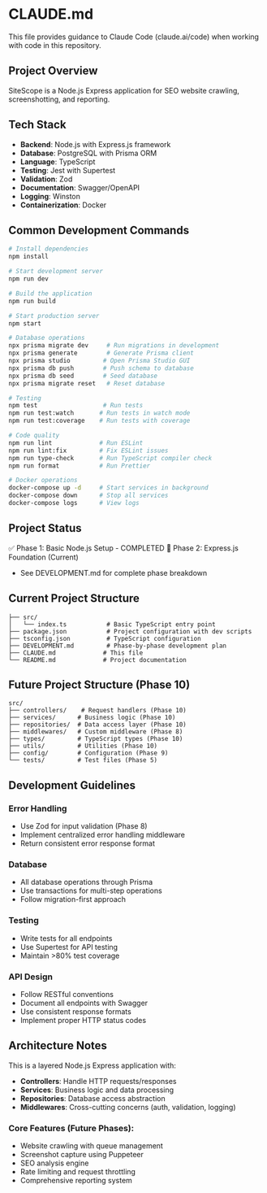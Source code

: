 # CLAUDE.md

This file provides guidance to Claude Code (claude.ai/code) when working with code in this repository.

## Project Overview

SiteScope is a Node.js Express application for SEO website crawling, screenshotting, and reporting.

## Tech Stack

- **Backend**: Node.js with Express.js framework
- **Database**: PostgreSQL with Prisma ORM
- **Language**: TypeScript
- **Testing**: Jest with Supertest
- **Validation**: Zod
- **Documentation**: Swagger/OpenAPI
- **Logging**: Winston
- **Containerization**: Docker

## Common Development Commands

```bash
# Install dependencies
npm install

# Start development server
npm run dev

# Build the application
npm run build

# Start production server
npm start

# Database operations
npx prisma migrate dev     # Run migrations in development
npx prisma generate        # Generate Prisma client
npx prisma studio         # Open Prisma Studio GUI
npx prisma db push        # Push schema to database
npx prisma db seed        # Seed database
npx prisma migrate reset   # Reset database

# Testing
npm test                  # Run tests
npm run test:watch       # Run tests in watch mode
npm run test:coverage    # Run tests with coverage

# Code quality
npm run lint             # Run ESLint
npm run lint:fix         # Fix ESLint issues
npm run type-check       # Run TypeScript compiler check
npm run format           # Run Prettier

# Docker operations
docker-compose up -d     # Start services in background
docker-compose down      # Stop all services
docker-compose logs      # View logs
```

## Project Status

✅ Phase 1: Basic Node.js Setup - COMPLETED
🔄 Phase 2: Express.js Foundation (Current)
- See DEVELOPMENT.md for complete phase breakdown

## Current Project Structure

```
├── src/
│   └── index.ts           # Basic TypeScript entry point
├── package.json           # Project configuration with dev scripts
├── tsconfig.json          # TypeScript configuration
├── DEVELOPMENT.md         # Phase-by-phase development plan
├── CLAUDE.md             # This file
└── README.md             # Project documentation
```

## Future Project Structure (Phase 10)

```
src/
├── controllers/    # Request handlers (Phase 10)
├── services/      # Business logic (Phase 10)
├── repositories/  # Data access layer (Phase 10)
├── middlewares/   # Custom middleware (Phase 8)
├── types/         # TypeScript types (Phase 10)
├── utils/         # Utilities (Phase 10)
├── config/        # Configuration (Phase 9)
└── tests/         # Test files (Phase 5)
```

## Development Guidelines

### Error Handling
- Use Zod for input validation (Phase 8)
- Implement centralized error handling middleware
- Return consistent error response format

### Database
- All database operations through Prisma
- Use transactions for multi-step operations
- Follow migration-first approach

### Testing
- Write tests for all endpoints
- Use Supertest for API testing
- Maintain >80% test coverage

### API Design
- Follow RESTful conventions
- Document all endpoints with Swagger
- Use consistent response formats
- Implement proper HTTP status codes

## Architecture Notes

This is a layered Node.js Express application with:
- **Controllers**: Handle HTTP requests/responses
- **Services**: Business logic and data processing
- **Repositories**: Database access abstraction
- **Middlewares**: Cross-cutting concerns (auth, validation, logging)

### Core Features (Future Phases):
- Website crawling with queue management
- Screenshot capture using Puppeteer
- SEO analysis engine
- Rate limiting and request throttling
- Comprehensive reporting system